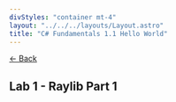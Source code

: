 ```yaml
---
divStyles: "container mt-4"
layout: "../../../layouts/Layout.astro"
title: "C# Fundamentals 1.1 Hello World"
---
```


[← Back](/c-sharp-fundamentals/)

## Lab 1 - Raylib Part 1

